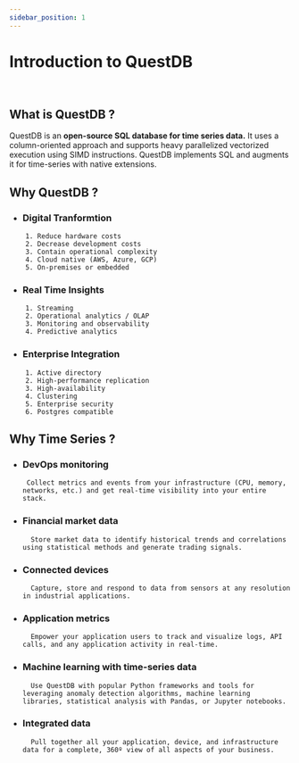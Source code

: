 ```yaml
---
sidebar_position: 1
---
```



# Introduction to QuestDB

<br />

## What is QuestDB ?

QuestDB is an <strong>open-source SQL database for time series data.</strong> It uses a column-oriented approach and supports heavy parallelized vectorized execution using SIMD instructions. QuestDB implements SQL and augments it for time-series with native extensions.

## Why QuestDB ?

-  ###  Digital Tranformtion

```
    1. Reduce hardware costs
    2. Decrease development costs
    3. Contain operational complexity
    4. Cloud native (AWS, Azure, GCP)
    5. On-premises or embedded
```

-  ### Real Time Insights

```
    1. Streaming
    2. Operational analytics / OLAP
    3. Monitoring and observability
    4. Predictive analytics
```

-  ### Enterprise Integration

```
    1. Active directory
    2. High-performance replication
    3. High-availability
    4. Clustering
    5. Enterprise security
    6. Postgres compatible
```

## Why Time Series ?

-  ###  DevOps monitoring

        Collect metrics and events from your infrastructure (CPU, memory, networks, etc.) and get real-time visibility into your entire stack.

- ### Financial market data

        Store market data to identify historical trends and correlations using statistical methods and generate trading signals.

- ### Connected devices

        Capture, store and respond to data from sensors at any resolution in industrial applications.

- ### Application metrics

        Empower your application users to track and visualize logs, API calls, and any application activity in real-time.

- ### Machine learning with time-series data

        Use QuestDB with popular Python frameworks and tools for leveraging anomaly detection algorithms, machine learning libraries, statistical analysis with Pandas, or Jupyter notebooks.

- ### Integrated data

        Pull together all your application, device, and infrastructure data for a complete, 360º view of all aspects of your business.